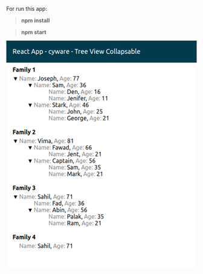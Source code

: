 For run this app:
> **npm install** 

> **npm start**


<!-- this is react app for tree view. -->

![](public/app-home.png)

